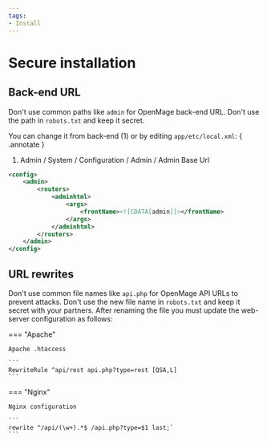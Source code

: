 ```yaml
---
tags:
- Install
---
```


# Secure installation

## Back-end URL

Don't use common paths like `admin` for OpenMage back-end URL. Don't use the path in `robots.txt` and keep it secret.

You can change it from back-end (1) or by editing `app/etc/local.xml`:
{ .annotate }

1.  Admin / System / Configuration / Admin / Admin Base Url

```xml
<config>
    <admin>
        <routers>
            <adminhtml>
                <args>
                    <frontName><![CDATA[admin]]></frontName>
                </args>
            </adminhtml>
        </routers>
    </admin>
</config>
```

## URL rewrites

Don't use common file names like `api.php` for OpenMage API URLs to prevent attacks. Don't use the new file name in `robots.txt` and keep it secret with your partners. After renaming the file you must update the web-server configuration as follows:

=== "Apache"

    Apache .htaccess

    ```
    RewriteRule ^api/rest api.php?type=rest [QSA,L]
    ```

=== "Nginx"

    Nginx configuration

    ```
    rewrite ^/api/(\w+).*$ /api.php?type=$1 last;`
    ```

